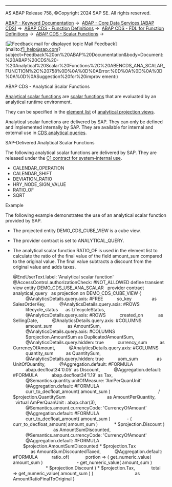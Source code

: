   

* * *

AS ABAP Release 758, ©Copyright 2024 SAP SE. All rights reserved.

[ABAP - Keyword Documentation](https://help.sap.com/doc/abapdocu_758_index_htm/7.58/en-US/abenabap.htm) →  [ABAP - Core Data Services (ABAP CDS)](https://help.sap.com/doc/abapdocu_758_index_htm/7.58/en-US/abencds.htm) →  [ABAP CDS - Function Definitions](https://help.sap.com/doc/abapdocu_758_index_htm/7.58/en-US/abencds_fdl.htm) →  [ABAP CDS - FDL for Function Definitions](https://help.sap.com/doc/abapdocu_758_index_htm/7.58/en-US/abencds_functions.htm) →  [ABAP CDS - Scalar Functions](https://help.sap.com/doc/abapdocu_758_index_htm/7.58/en-US/abencds_scalar_functions.htm) → 

 [![](Mail.gif?object=Mail.gif "Feedback mail for displayed topic") Mail Feedback](mailto:f1_help@sap.com?subject=Feedback%20on%20ABAP%20Documentation&body=Document:%20ABAP%20CDS%20-%20Analytical%20Scalar%20Functions%2C%20ABENCDS_ANA_SCALAR_FUNCTION%2C%20758%0D%0A%0D%0AError:%0D%0A%0D%0A%0D%0A%0D%0ASuggestion%20for%20improv
ement:)

ABAP CDS - Analytical Scalar Functions

[Analytical scalar functions](https://help.sap.com/doc/abapdocu_758_index_htm/7.58/en-US/abencds_ana_scalar_glosry.htm "Glossary Entry") are [scalar functions](https://help.sap.com/doc/abapdocu_758_index_htm/7.58/en-US/abencds_scalar_function_glosry.htm "Glossary Entry") that are evaluated by an analytical runtime environment.

They can be specified in the [element list](https://help.sap.com/doc/abapdocu_758_index_htm/7.58/en-US/abencds_select_list_entry_v2.htm) of [analytical projection views](https://help.sap.com/doc/abapdocu_758_index_htm/7.58/en-US/abencds_analytical_pv_glosry.htm "Glossary Entry").

Analytical scalar functions are delivered by SAP. They can only be defined and implemented internally by SAP. They are available for internal and external use in [CDS analytical queries](https://help.sap.com/doc/abapdocu_758_index_htm/7.58/en-US/abencds_analytic_query_glosry.htm "Glossary Entry").

SAP-Delivered Analytical Scalar Functions

The following analytical scalar functions are delivered by SAP. They are released under the [C1 contract for system-internal use](https://help.sap.com/doc/abapdocu_758_index_htm/7.58/en-US/abenc1_contract_glosry.htm "Glossary Entry").

-   CALENDAR\_OPERATION
-   CALENDAR\_SHIFT
-   DEVIATION\_RATIO
-   HRY\_NODE\_SIGN\_VALUE
-   RATIO\_OF
-   SQRT

Example

The following example demonstrates the use of an analytical scalar function provided by SAP.

-   The projected entity DEMO\_CDS\_CUBE\_VIEW is a cube view.
-   The provider contract is set to ANALYTICAL\_QUERY.
-   The analytical scalar function RATIO\_OF is used in the element list to calculate the ratio of the final value of the field amount\_sum compared to the original value. The final value subtracts a discount from the original value and adds taxes.
    
    @EndUserText.label: 'Analytical scalar function'
    @AccessControl.authorizationCheck: #NOT\_ALLOWED
    define transient view entity DEMO\_CDS\_USE\_ANA\_SCALAR
      provider contract analytical\_query
      as projection on DEMO\_CDS\_CUBE\_VIEW
    {
              @AnalyticsDetails.query.axis: #FREE
              so\_key                as SalesOrderKey,
              @AnalyticsDetails.query.axis: #ROWS
              lifecycle\_status      as LifecycleStatus,
              @AnalyticsDetails.query.axis: #ROWS
              created\_on            as SellingDate,
              @AnalyticsDetails.query.axis: #COLUMNS
              amount\_sum            as AmountSum,
              @AnalyticsDetails.query.axis: #COLUMNS
              $projection.AmountSum as DuplicatedAmountSum,
              @AnalyticsDetails.query.hidden: true
              currency\_sum          as CurrencyOfAmount,
              @AnalyticsDetails.query.axis: #COLUMNS
              quantity\_sum          as QuantitySum,
              @AnalyticsDetails.query.hidden: true
              uom\_sum               as UnitOfQuantity,
              @Aggregation.default: #FORMULA
              abap.decfloat34'0.05' as Discount,
              @Aggregation.default: #FORMULA
              abap.decfloat34'1.19' as Tax,
              @Semantics.quantity.unitOfMeasure: 'AmPerQuanUnit'
              @Aggregation.default: #FORMULA
              curr\_to\_decfloat\_amount( amount\_sum )
                                         / $projection.QuantitySum
                                    as AmountPerQuantity,
      virtual AmPerQuanUnit : abap.char(3),
              @Semantics.amount.currencyCode: 'CurrencyOfAmount'
              @Aggregation.default: #FORMULA
              curr\_to\_decfloat\_amount( amount\_sum )
                - ( curr\_to\_decfloat\_amount( amount\_sum )
                \* $projection.Discount )
                                    as AmountSumDiscounted,
              @Semantics.amount.currencyCode: 'CurrencyOfAmount'
              @Aggregation.default: #FORMULA
              $projection.AmountSumDiscounted \* $projection.Tax
                                    as AmountSumDiscountedTaxed,
              @Aggregation.default: #FORMULA
              ratio\_of(
                portion => ( get\_numeric\_value( amount\_sum )
                              - get\_numeric\_value( amount\_sum )
                              \* $projection.Discount ) \* $projection.Tax,
                total   => get\_numeric\_value( amount\_sum ) )
                                    as AmountRatioFinalToOriginal
    }
